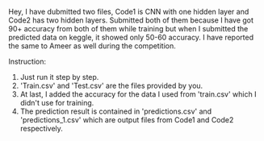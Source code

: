 Hey, I have dubmitted two files, Code1 is CNN with one hidden layer and Code2 has two hidden layers.
Submitted both of them because I have got 90+ accuracy from both of them while training but when I
submitted the predicted data on keggle, it showed only 50-60 accuracy. I have reported the same to
Ameer as well during the competition.

Instruction:
1. Just run it step by step.
2. 'Train.csv' and 'Test.csv' are the files provided by you.
3. At last, I added the accuracy for the data I used from 'train.csv' which I didn't use for training.
4. The prediction result is contained in 'predictions.csv' and 'predictions_1.csv' which are output
    files from Code1 and Code2 respectively.
